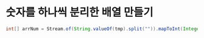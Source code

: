 # 숫자를 하나씩 분리한 배열 만들기
```java
int[] arrNum = Stream.of(String.valueOf(tmp).split("")).mapToInt(Integer::parseInt).toArray();
```
